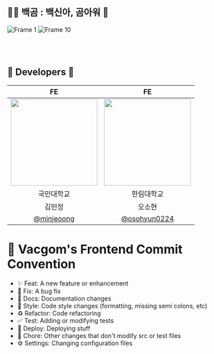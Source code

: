 ## 🐻‍❄️ 백곰 : 백신아, 곰아워 💉

![Frame 1](https://github.com/goormthon-Univ/2024_BEOTKKOTTHON_TEAM_4_FE/assets/88662427/78b1c081-17b9-4a59-b98f-2396c4a53eab)
![Frame 10](https://github.com/goormthon-Univ/2024_BEOTKKOTTHON_TEAM_4_FE/assets/88662427/4db40f3a-85b0-4c78-a557-72df45224bf1)

<br/><br/>

## 🌸 Developers 🌸


|FE | FE |
| :---: | :---: |
|  <img style="width: 200px;" src="https://github.com/goormthon-Univ/2024_BEOTKKOTTHON_TEAM_4_FE/assets/88662427/a8b3a2b9-0761-4da8-8a79-679c12d34b67" />  | <img style="width: 200px;" src="https://github.com/goormthon-Univ/2024_BEOTKKOTTHON_TEAM_4_FE/assets/88662427/5fb512b5-820d-4845-b441-a810a25f35d4" /> |
|국민대학교|한림대학교|
|김민정|오소현|
|   [@minjeoong](https://github.com/minjeoong)   |  [@osohyun0224](https://github.com/osohyun0224)     |


# 🎯 Vacgom's Frontend Commit Convention

- ✨ Feat: A new feature or enhancement
- 🐛 Fix: A bug fix
- 📝 Docs: Documentation changes
- 🎨 Style: Code style changes (formatting, missing semi colons, etc)
- ♻️ Refactor: Code refactoring
- ✅ Test: Adding or modifying tests
- 🚀 Deploy: Deploying stuff
- 🔧 Chore: Other changes that don't modify src or test files
- ⚙️ Settings: Changing configuration files
